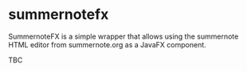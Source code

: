 # summernotefx
SummernoteFX is a simple wrapper that allows using the summernote HTML 
editor from summernote.org as a JavaFX component.

TBC
